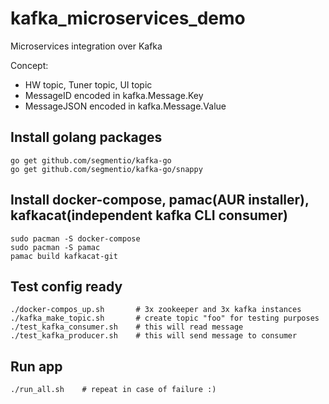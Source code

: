 # kafka_microservices_demo
Microservices integration over Kafka

Concept:
* HW topic, Tuner topic, UI topic
* MessageID encoded in kafka.Message.Key
* MessageJSON encoded in kafka.Message.Value

## Install golang packages
    go get github.com/segmentio/kafka-go
    go get github.com/segmentio/kafka-go/snappy

## Install docker-compose, pamac(AUR installer), kafkacat(independent kafka CLI consumer)
    sudo pacman -S docker-compose
    sudo pacman -S pamac
    pamac build kafkacat-git

## Test config ready
    ./docker-compos_up.sh       # 3x zookeeper and 3x kafka instances
    ./kafka_make_topic.sh       # create topic "foo" for testing purposes
    ./test_kafka_consumer.sh    # this will read message
    ./test_kafka_producer.sh    # this will send message to consumer

## Run app
    ./run_all.sh    # repeat in case of failure :)

